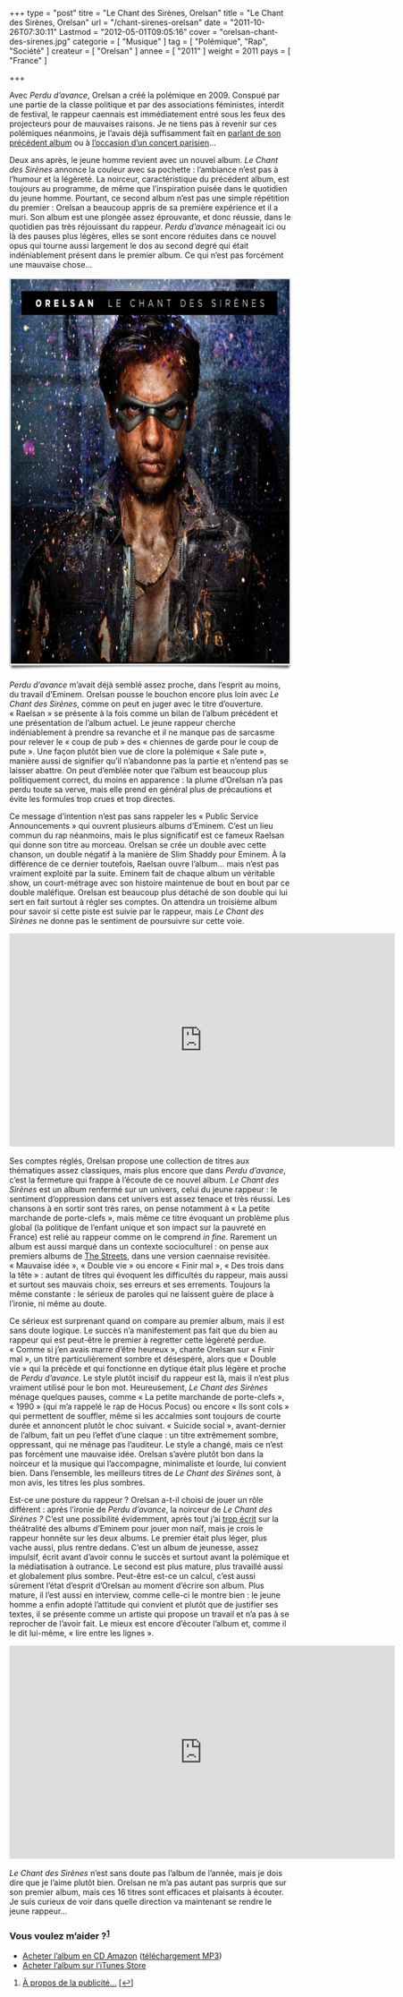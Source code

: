 +++
type = "post"
titre = "Le Chant des Sirènes, Orelsan"
title = "Le Chant des Sirènes, Orelsan"
url = "/chant-sirenes-orelsan"
date = "2011-10-26T07:30:11"
Lastmod = "2012-05-01T09:05:16"
cover = "orelsan-chant-des-sirenes.jpg"
categorie = [ "Musique" ]
tag = [ "Polémique", "Rap", "Société" ]
createur = [ "Orelsan" ]
annee = [ "2011" ]
weight = 2011
pays = [ "France" ]

+++

<p>Avec <em>Perdu d&rsquo;avance</em>, Orelsan a créé la polémique en 2009. Conspué par une partie de la classe politique et par des associations féministes, interdit de festival, le rappeur caennais est immédiatement entré sous les feux des projecteurs pour de mauvaises raisons. Je ne tiens pas à revenir sur ces polémiques néanmoins, je l&rsquo;avais déjà suffisamment fait en <a href="/2009/03/29/orelsan/">parlant de son précédent album</a> ou à <a href="/2009/05/14/orelsan-bataclan-2009/">l&rsquo;occasion d&rsquo;un concert parisien</a>…</p>
<p>Deux ans après, le jeune homme revient avec un nouvel album. <em>Le Chant des Sirènes</em> annonce la couleur avec sa pochette : l&rsquo;ambiance n&rsquo;est pas à l&rsquo;humour et la légèreté. La noirceur, caractéristique du précédent album, est toujours au programme, de même que l&rsquo;inspiration puisée dans le quotidien du jeune homme. Pourtant, ce second album n&rsquo;est pas une simple répétition du premier : Orelsan a beaucoup appris de sa première expérience et il a muri. Son album est une plongée assez éprouvante, et donc réussie, dans le quotidien pas très réjouissant du rappeur. <em>Perdu d&rsquo;avance</em> ménageait ici ou là des pauses plus légères, elles se sont encore réduites dans ce nouvel opus qui tourne aussi largement le dos au second degré qui était indéniablement présent dans le premier album. Ce qui n&rsquo;est pas forcément une mauvaise chose…</p>
<div style="text-align: center;"><img class="aligncenter" style="border-style: initial; border-color: initial; border-width: 0px;" src="orelsan-le-chant-des-sirenes.jpg" alt="Orelsan le chant des sirenes" width="690" height="703" border="0" /></div>
<p><em>Perdu d&rsquo;avance</em> m&rsquo;avait déjà semblé assez proche, dans l&rsquo;esprit au moins, du travail d&rsquo;Eminem. Orelsan pousse le bouchon encore plus loin avec <em>Le Chant des Sirènes</em>, comme on peut en juger avec le titre d&rsquo;ouverture. &laquo;&nbsp;Raelsan&nbsp;&raquo; se présente à la fois comme un bilan de l&rsquo;album précédent et une présentation de l&rsquo;album actuel. Le jeune rappeur cherche indéniablement à prendre sa revanche et il ne manque pas de sarcasme pour relever le &laquo;&nbsp;coup de pub&nbsp;&raquo; des &laquo;&nbsp;chiennes de garde pour le coup de pute&nbsp;&raquo;. Une façon plutôt bien vue de clore la polémique &laquo;&nbsp;Sale pute&nbsp;&raquo;, manière aussi de signifier qu&rsquo;il n&rsquo;abandonne pas la partie et n&rsquo;entend pas se laisser abattre. On peut d&rsquo;emblée noter que l&rsquo;album est beaucoup plus politiquement correct, du moins en apparence : la plume d&rsquo;Orelsan n&rsquo;a pas perdu toute sa verve, mais elle prend en général plus de précautions et évite les formules trop crues et trop directes.</p>
<p>Ce message d&rsquo;intention n&rsquo;est pas sans rappeler les &laquo;&nbsp;Public Service Announcements&nbsp;&raquo; qui ouvrent plusieurs albums d&rsquo;Eminem. C&rsquo;est un lieu commun du rap néanmoins, mais le plus significatif est ce fameux Raelsan qui donne son titre au morceau. Orelsan se crée un double avec cette chanson, un double négatif à la manière de Slim Shaddy pour Eminem. À la différence de ce dernier toutefois, Raelsan ouvre l&rsquo;album… mais n&rsquo;est pas vraiment exploité par la suite. Eminem fait de chaque album un véritable show, un court-métrage avec son histoire maintenue de bout en bout par ce double maléfique. Orelsan est beaucoup plus détaché de son double qui lui sert en fait surtout à régler ses comptes. On attendra un troisième album pour savoir si cette piste est suivie par le rappeur, mais <em>Le Chant des Sirènes</em> ne donne pas le sentiment de poursuivre sur cette voie.</p>
<p><iframe src="http://www.youtube.com/embed/Qu3WOFqoQbQ" frameborder="0" width="690" height="381"></iframe></p>
<p>Ses comptes réglés, Orelsan propose une collection de titres aux thématiques assez classiques, mais plus encore que dans <em>Perdu d&rsquo;avance</em>, c&rsquo;est la fermeture qui frappe à l&rsquo;écoute de ce nouvel album. <em>Le Chant des Sirènes</em> est un album renfermé sur un univers, celui du jeune rappeur : le sentiment d&rsquo;oppression dans cet univers est assez tenace et très réussi. Les chansons à en sortir sont très rares, on pense notamment à &laquo;&nbsp;La petite marchande de porte-clefs&nbsp;&raquo;, mais même ce titre évoquant un problème plus global (la politique de l&rsquo;enfant unique et son impact sur la pauvreté en France) est relié au rappeur comme on le comprend <em>in fine</em>. Rarement un album est aussi marqué dans un contexte socioculturel : on pense aux premiers albums de <a href="/2009/01/24/the-streets-le-rap-a-langlaise/">The Streets</a>, dans une version caennaise revisitée. &laquo;&nbsp;Mauvaise idée&nbsp;&raquo;, &laquo;&nbsp;Double vie&nbsp;&raquo; ou encore &laquo;&nbsp;Finir mal&nbsp;&raquo;, &laquo;&nbsp;Des trois dans la tête&nbsp;&raquo; : autant de titres qui évoquent les difficultés du rappeur, mais aussi et surtout ses mauvais choix, ses erreurs et ses errements. Toujours la même constante : le sérieux de paroles qui ne laissent guère de place à l&rsquo;ironie, ni même au doute.</p>
<p>Ce sérieux est surprenant quand on compare au premier album, mais il est sans doute logique. Le succès n&rsquo;a manifestement pas fait que du bien au rappeur qui est peut-être le premier à regretter cette légèreté perdue. &laquo;&nbsp;Comme si j&rsquo;en avais marre d&rsquo;être heureux&nbsp;&raquo;, chante Orelsan sur &laquo;&nbsp;Finir mal&nbsp;&raquo;, un titre particulièrement sombre et désespéré, alors que &laquo;&nbsp;Double vie&nbsp;&raquo; qui la précède et qui fonctionne en dytique était plus légère et proche de <em>Perdu d&rsquo;avance</em>. Le style plutôt incisif du rappeur est là, mais il n&rsquo;est plus vraiment utilisé pour le bon mot. Heureusement, <em>Le Chant des Sirènes</em> ménage quelques pauses, comme &laquo;&nbsp;La petite marchande de porte-clefs&nbsp;&raquo;, &laquo;&nbsp;1990&nbsp;&raquo; (qui m&rsquo;a rappelé le rap de Hocus Pocus) ou encore &laquo;&nbsp;Ils sont cols&nbsp;&raquo; qui permettent de souffler, même si les accalmies sont toujours de courte durée et annoncent plutôt le choc suivant. &laquo;&nbsp;Suicide social&nbsp;&raquo;, avant-dernier de l&rsquo;album, fait un peu l&rsquo;effet d&rsquo;une claque : un titre extrêmement sombre, oppressant, qui ne ménage pas l&rsquo;auditeur. Le style a changé, mais ce n&rsquo;est pas forcément une mauvaise idée. Orelsan s&rsquo;avère plutôt bon dans la noirceur et la musique qui l&rsquo;accompagne, minimaliste et lourde, lui convient bien. Dans l&rsquo;ensemble, les meilleurs titres de <em>Le Chant des Sirènes</em> sont, à mon avis, les titres les plus sombres.</p>
<p>Est-ce une posture du rappeur ? Orelsan a-t-il choisi de jouer un rôle différent : après l&rsquo;ironie de <em>Perdu d&rsquo;avance</em>, la noirceur de <em>Le Chant des Sirènes ?</em> C&rsquo;est une possibilité évidemment, après tout j&rsquo;ai <a href="/2009/03/01/eminem-le-maitre/">trop écrit</a> sur la théâtralité des albums d&rsquo;Eminem pour jouer mon naïf, mais je crois le rappeur honnête sur les deux albums. Le premier était plus léger, plus vache aussi, plus rentre dedans. C&rsquo;est un album de jeunesse, assez impulsif, écrit avant d&rsquo;avoir connu le succès et surtout avant la polémique et la médiatisation à outrance. Le second est plus mature, plus travaillé aussi et globalement plus sombre. Peut-être est-ce un calcul, c&rsquo;est aussi sûrement l&rsquo;état d&rsquo;esprit d&rsquo;Orelsan au moment d&rsquo;écrire son album. Plus mature, il l&rsquo;est aussi en interview, comme celle-ci le montre bien : le jeune homme a enfin adopté l&rsquo;attitude qui convient et plutôt que de justifier ses textes, il se présente comme un artiste qui propose un travail et n&rsquo;a pas à se reprocher de l&rsquo;avoir fait. Le mieux est encore d&rsquo;écouter l&rsquo;album et, comme il le dit lui-même, &laquo;&nbsp;lire entre les lignes&nbsp;&raquo;.</p>
<div style="text-align: center;"><iframe src="http://www.youtube.com/embed/8_WwLhOjfqg" frameborder="0" width="690" height="381"></iframe></div>
<p><em>Le Chant des Sirènes</em> n&rsquo;est sans doute pas l&rsquo;album de l&rsquo;année, mais je dois dire que je l&rsquo;aime plutôt bien. Orelsan ne m&rsquo;a pas autant pas surpris que sur son premier album, mais ces 16 titres sont efficaces et plaisants à écouter. Je suis curieux de voir dans quelle direction va maintenant se rendre le jeune rappeur…</p>
<div class="amazon">
<h3>Vous voulez m&rsquo;aider ?<sup><a href="#footnote_0_5253" id="identifier_0_5253" class="footnote-link footnote-identifier-link" title="&Agrave; propos de la publicit&eacute;&hellip;">1</a></sup></h3>
<ul>
<li><a href="http://www.amazon.fr/gp/product/B005BU602G/ref=as_li_ss_tl?ie=UTF8&tag=leblogdenic07-21&linkCode=as2&camp=1642&creative=19458&creativeASIN=B005BU602G">Acheter l&rsquo;album en CD Amazon</a> (<a href="http://www.amazon.fr/gp/product/B005Q0TC6W/ref=as_li_ss_tl?ie=UTF8&tag=leblogdenic07-21&linkCode=as2&camp=1642&creative=19458&creativeASIN=B005Q0TC6W">téléchargement MP3</a>)</li>
<li><a href="http://itunes.apple.com/fr/album/le-chant-des-sirenes/id458621568">Acheter l&rsquo;album sur l&rsquo;iTunes Store</a></li>
</ul>
</div>
<ol class="footnotes"><li id="footnote_0_5253" class="footnote"><a href="/a-propos/publicite/">À propos de la publicité…</a> [<a href="#identifier_0_5253" class="footnote-link footnote-back-link">&#8617;</a>]</li></ol>
